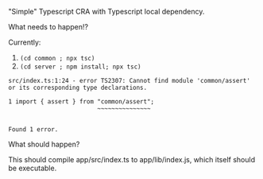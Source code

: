 "Simple" Typescript CRA with Typescript local dependency.

What needs to happen!?

Currently:

1. `(cd common ; npx tsc)`
2. `(cd server ; npm install; npx tsc)`

```
src/index.ts:1:24 - error TS2307: Cannot find module 'common/assert' or its corresponding type declarations.

1 import { assert } from "common/assert";
                         ~~~~~~~~~~~~~~~


Found 1 error.
```

What should happen?

This should compile app/src/index.ts to app/lib/index.js, which itself should be executable.